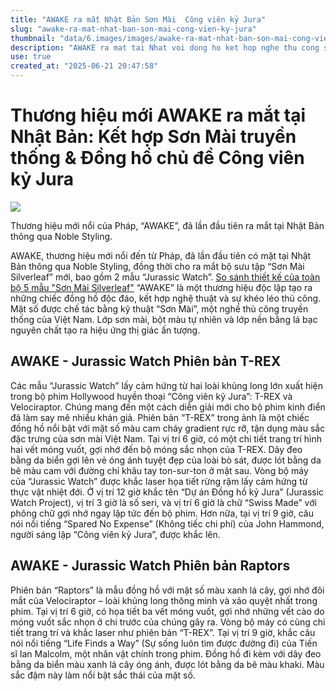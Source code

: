 ```yaml
---
title: "AWAKE ra mắt Nhật Bản Sơn Mài  Công viên kỷ Jura"
slug: "awake-ra-mat-nhat-ban-son-mai-cong-vien-ky-jura"
thumbnail: "data/6.images/images/awake-ra-mat-nhat-ban-son-mai-cong-vien-ky-jura.webp"
description: "AWAKE ra mat tai Nhat voi dong ho ket hop nghe thu cong son mai Viet Nam va chu de Cong vien ky Jura."
use: true
created_at: "2025-06-21 20:47:58"
---
```


# Thương hiệu mới AWAKE ra mắt tại Nhật Bản: Kết hợp Sơn Mài truyền thống & Đồng hồ chủ đề Công viên kỷ Jura

![](/images/20250621-00010001-watchlife-000-1-view.webp)

Thương hiệu mới nổi của Pháp, “AWAKE”, đã lần đầu tiên ra mắt tại Nhật Bản thông qua Noble Styling.

AWAKE, thương hiệu mới nổi đến từ Pháp, đã lần đầu tiên có mặt tại Nhật Bản thông qua Noble Styling, đồng thời cho ra mắt bộ sưu tập “Sơn Mài Silverleaf” mới, bao gồm 2 mẫu “Jurassic Watch”.
[So sánh thiết kế của toàn bộ 5 mẫu "Sơn Mài Silverleaf"](https://www.powerwatch.jp/2025/06/21/awake/2/)
“AWAKE” là một thương hiệu độc lập tạo ra những chiếc đồng hồ độc đáo, kết hợp nghệ thuật và sự khéo léo thủ công. Mặt số được chế tác bằng kỹ thuật “Sơn Mài”, một nghề thủ công truyền thống của Việt Nam. Lớp sơn mài, bột màu tự nhiên và lớp nền bằng lá bạc nguyên chất tạo ra hiệu ứng thị giác ấn tượng.

## AWAKE - Jurassic Watch Phiên bản T-REX

Các mẫu “Jurassic Watch” lấy cảm hứng từ hai loài khủng long lớn xuất hiện trong bộ phim Hollywood huyền thoại “Công viên kỷ Jura”: T-REX và Velociraptor. Chúng mang đến một cách diễn giải mới cho bộ phim kinh điển đã làm say mê nhiều khán giả.
Phiên bản “T-REX” trong ảnh là một chiếc đồng hồ nổi bật với mặt số màu cam cháy gradient rực rỡ, tận dụng màu sắc đặc trưng của sơn mài Việt Nam.
Tại vị trí 6 giờ, có một chi tiết trang trí hình hai vết móng vuốt, gợi nhớ đến bộ móng sắc nhọn của T-REX. Dây đeo bằng da biển gợi lên vẻ óng ánh tuyệt đẹp của loài bò sát, được lót bằng da bê màu cam với đường chỉ khâu tay ton-sur-ton ở mặt sau.
Vòng bộ máy của “Jurassic Watch” được khắc laser họa tiết rừng rậm lấy cảm hứng từ thực vật nhiệt đới. Ở vị trí 12 giờ khắc tên “Dự án Đồng hồ kỷ Jura” (Jurassic Watch Project), vị trí 3 giờ là số seri, và vị trí 6 giờ là chữ “Swiss Made” với phông chữ gợi nhớ ngay lập tức đến bộ phim.
Hơn nữa, tại vị trí 9 giờ, câu nói nổi tiếng “Spared No Expense” (Không tiếc chi phí) của John Hammond, người sáng lập “Công viên kỷ Jura”, được khắc lên.

## AWAKE - Jurassic Watch Phiên bản Raptors

Phiên bản “Raptors” là mẫu đồng hồ với mặt số màu xanh lá cây, gợi nhớ đôi mắt của Velociraptor – loài khủng long thông minh và xảo quyệt nhất trong phim. Tại vị trí 6 giờ, có họa tiết ba vết móng vuốt, gợi nhớ những vết cào do móng vuốt sắc nhọn ở chi trước của chúng gây ra.
Vòng bộ máy có cùng chi tiết trang trí và khắc laser như phiên bản “T-REX”. Tại vị trí 9 giờ, khắc câu nói nổi tiếng “Life Finds a Way” (Sự sống luôn tìm được đường đi) của Tiến sĩ Ian Malcolm, một nhân vật chính trong phim.
Đồng hồ đi kèm với dây đeo bằng da biển màu xanh lá cây óng ánh, được lót bằng da bê màu khaki. Màu sắc đậm này làm nổi bật sắc thái của mặt số.
